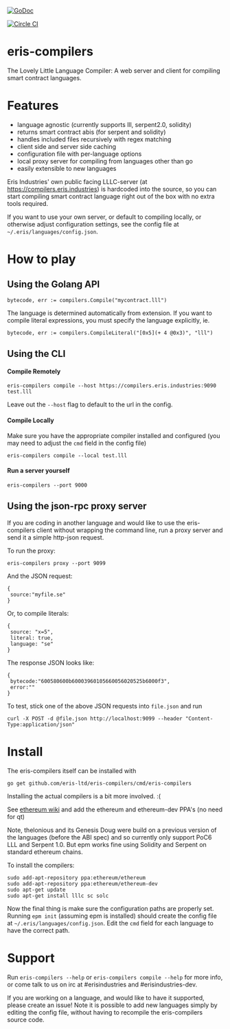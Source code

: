 [![GoDoc](https://godoc.org/github.com/eris-ltd/eris-compilers?status.png)](https://godoc.org/github.com/eris-ltd/eris-compilers)

[![Circle CI](https://circleci.com/gh/eris-ltd/eris-compilers.svg?style=svg)](https://circleci.com/gh/eris-ltd/eris-compilers)

eris-compilers
===========

The Lovely Little Language Compiler: A web server and client for compiling smart contract languages.

# Features

- language agnostic (currently supports lll, serpent2.0, solidity)
- returns smart contract abis (for serpent and solidity)
- handles included files recursively with regex matching
- client side and server side caching
- configuration file with per-language options
- local proxy server for compiling from languages other than go
- easily extensible to new languages

Eris Industries' own public facing LLLC-server (at https://compilers.eris.industries) is hardcoded into the source,
so you can start compiling smart contract language right out of the box with no extra tools required.

If you want to use your own server, or default to compiling locally, or otherwise adjust configuration settings,
see the config file at `~/.eris/languages/config.json`.

# How to play

## Using the Golang API

```
bytecode, err := compilers.Compile("mycontract.lll")
```

The language is determined automatically from extension. If you want to compile literal expressions,
you must specify the language explicitly, ie.

```
bytecode, err := compilers.CompileLiteral("[0x5](+ 4 @0x3)", "lll")
```

## Using the CLI

#### Compile Remotely

```
eris-compilers compile --host https://compilers.eris.industries:9090 test.lll
```

Leave out the `--host` flag to default to the url in the config.

#### Compile Locally
Make sure you have the appropriate compiler installed and configured (you may need to adjust the `cmd` field in the config file)

```
eris-compilers compile --local test.lll
```

#### Run a server yourself

```
eris-compilers --port 9000
```

## Using the json-rpc proxy server

If you are coding in another language and would like to use the eris-compilers client without wrapping the command line, run a proxy server and send it a simple http-json request.

To run the proxy:

```
eris-compilers proxy --port 9099
```

And the JSON request:

```
{
 source:"myfile.se"
}
```

Or, to compile literals:

```
{
 source: "x=5",
 literal: true,
 language: "se"
}
```

The response JSON looks like:

```
{
 bytecode:"600580600b60003960105660056020525b6000f3",
 error:""
}
```

To test, stick one of the above JSON requests into `file.json` and run

```
curl -X POST -d @file.json http://localhost:9099 --header "Content-Type:application/json"
```

# Install

The eris-compilers itself can be installed with

```
go get github.com/eris-ltd/eris-compilers/cmd/eris-compilers
```

Installing the actual compilers is a bit more involved. :(

See [ethereum wiki](http://solidity.readthedocs.org/en/latest/installing-solidity.html#ubuntu) and add the ethereum and ethereum-dev PPA's (no need for qt)

Note, thelonious and its Genesis Doug were build on a previous version of the languages (before the ABI spec) and so currently only support PoC6 LLL and Serpent 1.0.
But epm works fine using Solidity and Serpent on standard ethereum chains.

To install the compilers:

```
sudo add-apt-repository ppa:ethereum/ethereum
sudo add-apt-repository ppa:ethereum/ethereum-dev
sudo apt-get update
sudo apt-get install lllc sc solc
```

Now the final thing is make sure the configuration paths are properly set.
Running `epm init` (assuming epm is installed) should create the config file at `~/.eris/languages/config.json`.
Edit the `cmd` field for each language to have the correct path.

# Support

Run `eris-compilers --help` or `eris-compilers compile --help` for more info, or come talk to us on irc at #erisindustries and #erisindustries-dev.

If you are working on a language, and would like to have it supported, please create an issue! Note it is possible to add new languages simply by editing the config file, without having to recompile the eris-compilers source code.

